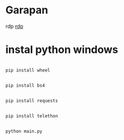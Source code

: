 # Garapan

rdp [rdp](https://learn.microsoft.com/en-us/training/modules/extend-elements-finance-operations/4-exercise)

# instal python windows


 ```console  

pip install wheel

 ```


 ```console  

pip install bs4

 ```


 ```console  

pip install requests

 ```


 ```console  

pip install telethon

 ```


 ```console  

python main.py

 ```
